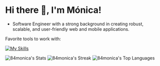 # Hi there 👋, I'm Mónica!

* Software Engineer with a strong background in creating robust, scalable, and user-friendly web and mobile applications.

Favorite tools to work with:

[![My Skills](https://skillicons.dev/icons?i=html,css,react,vue,svelte,js,ts,java,postgresql)](https://skillicons.dev) 


![84monica's Stats](https://github-readme-stats.vercel.app/api?username=84monica&theme=vue-dark&show_icons=true&hide_border=true&count_private=true)
![84monica's Streak](https://github-readme-streak-stats.herokuapp.com/?user=84monica&theme=vue-dark&hide_border=true)
![84monica's Top Languages](https://github-readme-stats.vercel.app/api/top-langs/?username=84monica&theme=vue-dark&show_icons=true&hide_border=true&layout=compact)
